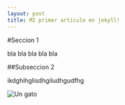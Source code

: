 ```yaml
---
layout: post
title: MI primer articulo en jekyll!
---
```


#Seccion 1

bla bla bla bla bla 

##Subseccion 2 

ikdghihglisdhgiludhgudfhg

![Un gato](/home/users/inf/hisx2/isx1535386/PROJECTE/foobar/img/gato.jpg )
